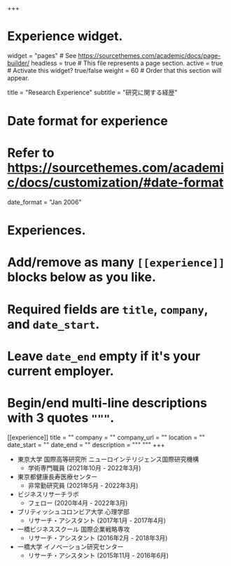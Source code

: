 +++
# Experience widget.
widget = "pages"  # See https://sourcethemes.com/academic/docs/page-builder/
headless = true  # This file represents a page section.
active = true  # Activate this widget? true/false
weight = 60  # Order that this section will appear.

title = "Research Experience"
subtitle = "研究に関する経歴"

# Date format for experience
#   Refer to https://sourcethemes.com/academic/docs/customization/#date-format
date_format = "Jan 2006"

# Experiences.
#   Add/remove as many `[[experience]]` blocks below as you like.
#   Required fields are `title`, `company`, and `date_start`.
#   Leave `date_end` empty if it's your current employer.
#   Begin/end multi-line descriptions with 3 quotes `"""`.
[[experience]]
  title = ""
  company = ""
  company_url = ""
  location = ""
  date_start = ""
  date_end = ""
  description = """
  """
+++
- 東京大学 国際高等研究所 ニューロインテリジェンス国際研究機構
  - 学術専門職員 (2021年10月 - 2022年3月)
- 東京都健康長寿医療センター
  - 非常勤研究員 (2021年5月 - 2022年3月)
- ビジネスリサーチラボ
  - フェロー (2020年4月 - 2022年3月)
- ブリティッシュコロンビア大学 心理学部
  - リサーチ・アシスタント (2017年1月 - 2017年4月)
- 一橋ビジネススクール 国際企業戦略専攻
  - リサーチ・アシスタント (2016年2月 - 2018年3月)
- 一橋大学 イノベーション研究センター
  - リサーチ・アシスタント (2015年11月 - 2016年6月)
